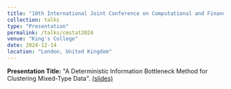 ```yaml
---
title: "18th International Joint Conference on Computational and Financial Econometrics (CFE) and Computational and Methodological Statistics (CMStatistics 2024)"
collection: talks
type: "Presentation"
permalink: /talks/cmstat2024
venue: "King's College"
date: 2024-12-14
location: "London, United Kingdom"
---
```


**Presentation Title:** "A Deterministic Information Bottleneck Method for Clustering Mixed-Type Data". [(slides)](https://drive.google.com/file/d/1xT5UWJrfXhSNYcP4uo0lxfrMRaR5VyeJ/view?usp=sharing)
